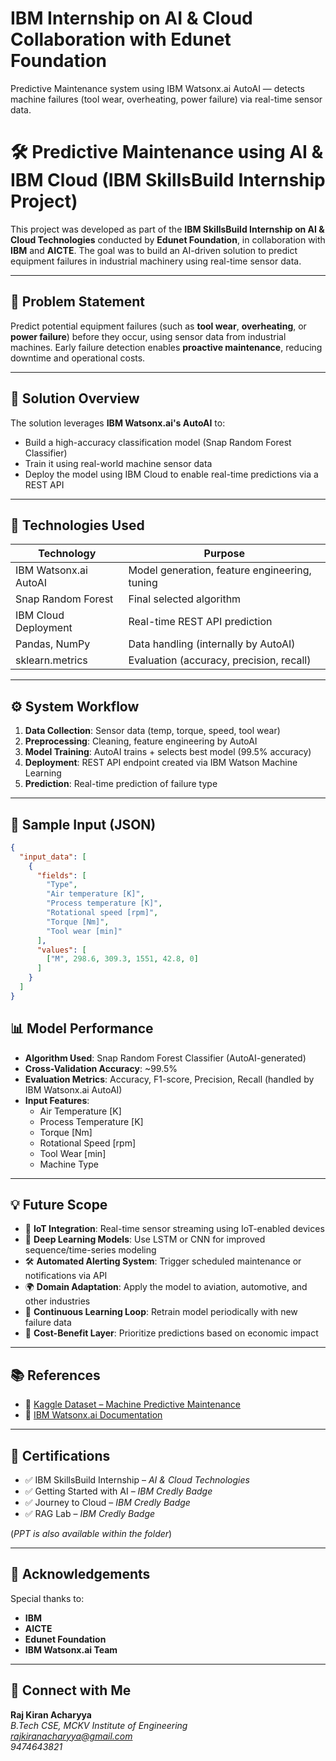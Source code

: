 # IBM Internship on AI & Cloud Collaboration with Edunet Foundation
Predictive Maintenance system using IBM Watsonx.ai AutoAI — detects machine failures (tool wear, overheating, power failure) via real-time sensor data.

# 🛠️ Predictive Maintenance using AI & IBM Cloud (IBM SkillsBuild Internship Project)

This project was developed as part of the **IBM SkillsBuild Internship on AI & Cloud Technologies** conducted by **Edunet Foundation**, in collaboration with **IBM** and **AICTE**. The goal was to build an AI-driven solution to predict equipment failures in industrial machinery using real-time sensor data.

---

## 📌 Problem Statement

Predict potential equipment failures (such as **tool wear**, **overheating**, or **power failure**) before they occur, using sensor data from industrial machines. Early failure detection enables **proactive maintenance**, reducing downtime and operational costs.

---

## 🚀 Solution Overview

The solution leverages **IBM Watsonx.ai's AutoAI** to:
- Build a high-accuracy classification model (Snap Random Forest Classifier)
- Train it using real-world machine sensor data
- Deploy the model using IBM Cloud to enable real-time predictions via a REST API

---

## 🧠 Technologies Used

| Technology          | Purpose                                   |
|---------------------|-------------------------------------------|
| IBM Watsonx.ai AutoAI | Model generation, feature engineering, tuning |
| Snap Random Forest  | Final selected algorithm                  |
| IBM Cloud Deployment | Real-time REST API prediction             |
| Pandas, NumPy       | Data handling (internally by AutoAI)      |
| sklearn.metrics     | Evaluation (accuracy, precision, recall)  |

---

## ⚙️ System Workflow

1. **Data Collection**: Sensor data (temp, torque, speed, tool wear)
2. **Preprocessing**: Cleaning, feature engineering by AutoAI
3. **Model Training**: AutoAI trains + selects best model (99.5% accuracy)
4. **Deployment**: REST API endpoint created via IBM Watson Machine Learning
5. **Prediction**: Real-time prediction of failure type

---

## 🧪 Sample Input (JSON)

```json
{
  "input_data": [
    {
      "fields": [
        "Type",
        "Air temperature [K]",
        "Process temperature [K]",
        "Rotational speed [rpm]",
        "Torque [Nm]",
        "Tool wear [min]"
      ],
      "values": [
        ["M", 298.6, 309.3, 1551, 42.8, 0]
      ]
    }
  ]
}
``` 

## 📊 Model Performance

- **Algorithm Used**: Snap Random Forest Classifier (AutoAI-generated)
- **Cross-Validation Accuracy**: ~99.5%
- **Evaluation Metrics**: Accuracy, F1-score, Precision, Recall (handled by IBM Watsonx.ai AutoAI)
- **Input Features**: 
  - Air Temperature [K]  
  - Process Temperature [K]  
  - Torque [Nm]  
  - Rotational Speed [rpm]  
  - Tool Wear [min]  
  - Machine Type

---

## 💡 Future Scope

- 📡 **IoT Integration**: Real-time sensor streaming using IoT-enabled devices
- 🤖 **Deep Learning Models**: Use LSTM or CNN for improved sequence/time-series modeling
- 🛠️ **Automated Alerting System**: Trigger scheduled maintenance or notifications via API
- 🌍 **Domain Adaptation**: Apply the model to aviation, automotive, and other industries
- 🧠 **Continuous Learning Loop**: Retrain model periodically with new failure data
- 💸 **Cost-Benefit Layer**: Prioritize predictions based on economic impact

---

## 📚 References

- 🔗 [Kaggle Dataset – Machine Predictive Maintenance](https://www.kaggle.com/datasets/shivamb/machine-predictive-maintenance-classification)  
- 🔗 [IBM Watsonx.ai Documentation](https://www.ibm.com/cloud/watsonx-ai)

---

## 📜 Certifications

- ✅ IBM SkillsBuild Internship – *AI & Cloud Technologies*
- ✅ Getting Started with AI – *IBM Credly Badge*
- ✅ Journey to Cloud – *IBM Credly Badge*
- ✅ RAG Lab – *IBM Credly Badge*

(*PPT is also available within the folder*)

---

## 🙌 Acknowledgements

Special thanks to:

- **IBM**  
- **AICTE**  
- **Edunet Foundation**  
- **IBM Watsonx.ai Team**

---

## 🔗 Connect with Me

**Raj Kiran Acharyya**  
*B.Tech CSE, MCKV Institute of Engineering*  
*rajkiranacharyya@gmail.com*  
*9474643821*





